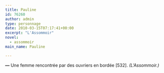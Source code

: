 ```yaml
---
title: Pauline
id: 76260
author: admin
type: personnage
date: 2010-03-15T07:17:41+00:00
excerpt: "L'Assommoir"
novel:
  - assommoir
main_name: Pauline

---
```

**—** Une femme rencontrée par des ouvriers en bordée [532]. _(L&rsquo;Assommoir.)_